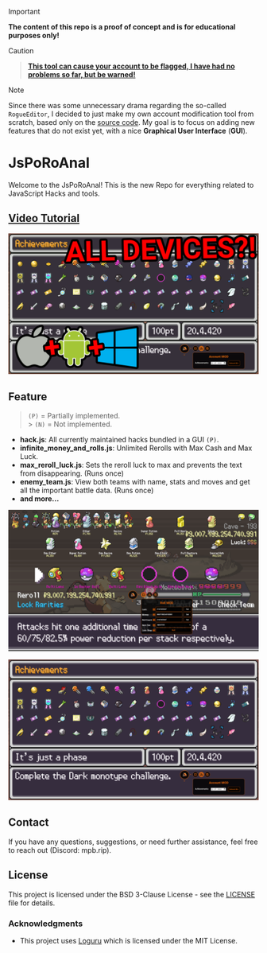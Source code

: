 > [!IMPORTANT]  
> **The content of this repo is a proof of concept and is for educational purposes only!**

> [!CAUTION]
> > [**This tool can cause your account to be flagged, I have had no problems so far, but be warned!**](https://www.reddit.com/r/pokerogue/comments/1d8ldlw/a_cheating_and_account_deletionwipe_followup/)

> [!Note]
> Since there was some unnecessary drama regarding the so-called `RogueEditor`, I decided to just make my own account modification tool from scratch, based only on the [source code](https://github.com/pagefaultgames/pokerogue). My goal is to focus on adding new features that do not exist yet, with a nice **Graphical User Interface** (**GUI**).

# JsPoRoAnal

Welcome to the JsPoRoAnal! This is the new Repo for everything related to JavaScript Hacks and tools.

## [Video Tutorial](https://youtu.be/PAlSXXpj1LQ)

[![Video Tutorial](./resources/thumbnail.png)](https://youtu.be/PAlSXXpj1LQ)

## Feature

> `(P)` = Partially implemented.<br> > `(N)` = Not implemented.

-   **hack.js**: All currently maintained hacks bundled in a GUI `(P)`.
-   **infinite_money_and_rolls.js**: Unlimited Rerolls with Max Cash and Max Luck.
-   **max_reroll_luck.js**: Sets the reroll luck to max and prevents the text from disappearing. (Runs once)
-   **enemy_team.js**: View both teams with name, stats and moves and get all the important battle data. (Runs once)
-   **and more...**

![NEW GUI ALL ACHIVEMENTS](./resources/roll_hack.png)

![NEW GUI ROLL HACK](./resources/all_achv_hack.png)

## Contact

If you have any questions, suggestions, or need further assistance, feel free to reach out (Discord: mpb.rip).

## License

This project is licensed under the BSD 3-Clause License - see the [LICENSE](LICENSE) file for details.

### Acknowledgments

-   This project uses [Loguru](https://github.com/Delgan/loguru) which is licensed under the MIT License.
